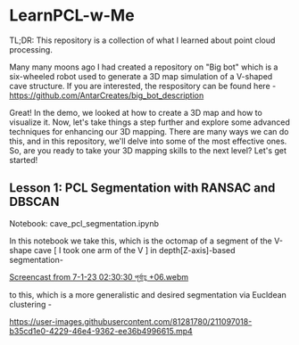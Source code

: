 # LearnPCL-w-Me
TL;DR: This repository is a collection of what I learned about point cloud processing.

Many many moons ago I had created a repository on "Big bot" which is a six-wheeled robot used to generate a 3D map simulation of a V-shaped cave structure.
If you are interested, the respository can be found here - https://github.com/AntarCreates/big_bot_description


Great! In the demo, we looked at how to create a 3D map and how to visualize it. Now, let's take things a step further and explore some advanced techniques for enhancing our 3D mapping. There are many ways we can do this, and in this repository, we'll delve into some of the most effective ones. So, are you ready to take your 3D mapping skills to the next level? Let's get started!

## Lesson 1: PCL Segmentation with RANSAC and DBSCAN

Notebook: cave_pcl_segmentation.ipynb

In this notebook we take this, which is the octomap of a segment of the V-shape cave [ I took one arm of the V ] in depth[Z-axis]-based segmentation-

[Screencast from 7-1-23 02:30:30 পূর্বাহ্ণ +06.webm](https://user-images.githubusercontent.com/81281780/211096601-45dcd330-478d-4997-92ed-9eb48975d4b4.webm)

to this, which is a more generalistic and desired segmentation via Eucldean clustering  -


https://user-images.githubusercontent.com/81281780/211097018-b35cd1e0-4229-46e4-9362-ee36b4996615.mp4
